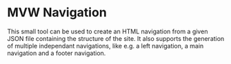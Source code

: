 # MVW Navigation
This small tool can be used to create an HTML navigation from a given JSON file
containing the structure of the site. It also supports the generation of
multiple independant navigations, like e.g. a left navigation, a main navigation
and a footer navigation.
